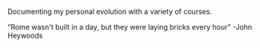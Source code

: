 Documenting my personal evolution with a variety of courses.

“Rome wasn't built in a day, but they were laying bricks every hour" -John Heywoods
